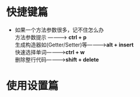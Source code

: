 # 快捷键篇    
* 如果一个方法参数很多，记不住怎么办   
方法参数提示 ————> **ctrl + p**   
生成构造器如(Getter/Setter)等————>**alt + insert**     
快速选择单词————>**ctrl + w**   
删除整行代码————>**shift + delete**    




# 使用设置篇

